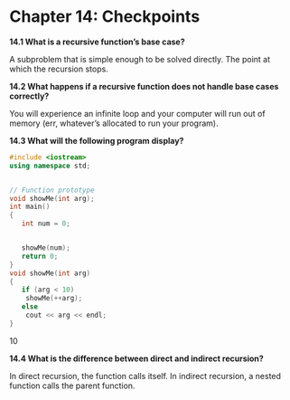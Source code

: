 # Chapter 14: Checkpoints

**14.1 What is a recursive function’s base case?**

A subproblem that is simple enough to be solved directly. The point at which the recursion stops.



**14.2 What happens if a recursive function does not handle base cases correctly?**

You will experience an infinite loop and your computer will run out of memory (err, whatever’s allocated to run your program).



**14.3 What will the following program display?**

```C++
#include <iostream>
using namespace std;


// Function prototype
void showMe(int arg);
int main()
{
   int num = 0;


   showMe(num);
   return 0;
}
void showMe(int arg)
{
   if (arg < 10)
    showMe(++arg);
   else
    cout << arg << endl;
}
```

10



**14.4 What is the difference between direct and indirect recursion?**

In direct recursion, the function calls itself. In indirect recursion, a nested function calls the parent function.